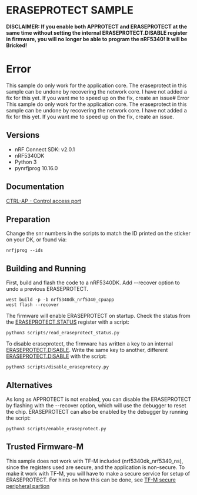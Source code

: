 # ERASEPROTECT SAMPLE
**DISCLAIMER: If you enable both APPROTECT and ERASEPROTECT at the same time without setting the internal ERASEPROTECT.DISABLE register in firmware, you will no longer be able to program the nRF5340! It will be Bricked!**

# Error
This sample do only work for the application core.
The eraseprotect in this sample can be undone by recovering the network core.
I have not added a fix for this yet.
If you want me to speed up on the fix, create an issue# Error
This sample do only work for the application core.
The eraseprotect in this sample can be undone by recovering the network core.
I have not added a fix for this yet.
If you want me to speed up on the fix, create an issue.

## Versions
- nRF Connect SDK: v2.0.1
- nRF5340DK
- Python 3
- pynrfjprog 10.16.0

## Documentation
[CTRL-AP - Control access port](https://infocenter.nordicsemi.com/topic/ps_nrf5340/ctrl-ap.html?cp=3_0_0_7_9)

## Preparation
Change the snr numbers in the scripts to match the ID printed on the sticker on your DK, or found via:
```
nrfjprog --ids
```

## Building and Running
First, build and flash the code to a nRF5340DK.
Add --recover option to undo a previous ERASEPROTECT. 
```
west build -p -b nrf5340dk_nrf5340_cpuapp
west flash --recover
```

The firmware will enable ERASEPROTECT on startup.
Check the status from the [ERASEPROTECT.STATUS](https://infocenter.nordicsemi.com/topic/ps_nrf5340/ctrl-ap.html?cp=3_0_0_7_9_5_0_5#register.ERASEPROTECT.STATUS) register with a script:
```
python3 scripts/read_eraseprotect_status.py
```

To disable eraseprotect, the firmware has written a key to an internal [ERASEPROTECT.DISABLE](https://infocenter.nordicsemi.com/topic/ps_nrf5340/ctrl-ap.html?cp=3_0_0_7_9_6_5#unique_1767310017). Write the same key to another, different [ERASEPROTECT.DISABLE](https://infocenter.nordicsemi.com/topic/ps_nrf5340/ctrl-ap.html?cp=3_0_0_7_9_6_7#unique_1545884140) with the script:
```
python3 scripts/disable_eraseprotecy.py
```

## Alternatives
As long as APPROTECT is not enabled, you can disable the ERASEPROTECT by flashing with the --recover option, which will use the debugger to reset the chip.
ERASEPROTECT can also be enabled by the debugger by running the script:
```
python3 scripts/enable_eraseprotect.py
```

## Trusted Firmware-M
This sample does not work with TF-M included (nrf5340dk_nrf5340_ns), since the registers used are secure, and the application is non-secure.
To make it work with TF-M, you will have to make a secure service for setup of ERASEPROTECT.
For hints on how this can be done, see [TF-M secure peripheral partion](https://developer.nordicsemi.com/nRF_Connect_SDK/doc/2.0.1/nrf/samples/tfm/tfm_secure_peripheral/README.html)
